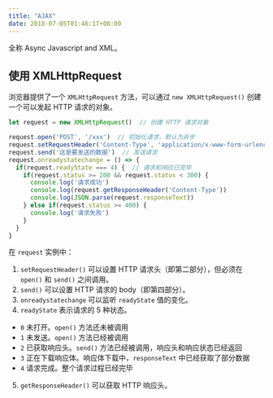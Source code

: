 ```yaml
---
title: "AJAX"
date: 2018-07-05T01:46:17+08:00
---
```


全称 Async Javascript and XML。

## 使用 XMLHttpRequest

浏览器提供了一个 `XMLHttpRequest` 方法，可以通过 `new XMLHttpRequest()` 创建一个可以发起 HTTP 请求的对象。

```javascript
let request = new XMLHttpRequest()  // 创建 HTTP 请求对象

request.open('POST', '/xxx')  // 初始化请求，默认为异步
request.setRequestHeader('Content-Type', 'application/x-www-form-urlencoded')
request.send('这是要发送的数据')  // 发送请求
request.onreadystatechange = () => {
  if(request.readyState === 4) {  // 请求和响应已完毕
    if(request.status >= 200 && request.status < 300) {
      console.log('请求成功')
      console.log(request.getResponseHeader('Content-Type'))
      console.log(JSON.parse(request.responseText))
    } else if(request.status >= 400) {
      console.log('请求失败')
    }
  }
}
```

在 `request` 实例中：

1. `setRequestHeader()` 可以设置 HTTP 请求头（即第二部分），但必须在 `open()` 和 `send()` 之间调用。
2. `send()` 可以设置 HTTP 请求的 body（即第四部分）。
3. `onreadystatechange` 可以监听 `readyState` 值的变化。
4. `readyState` 表示请求的 5 种状态。
  - `0` 未打开。`open()` 方法还未被调用
  - `1` 未发送。`open()` 方法已经被调用
  - `2` 已获取响应头。`send()` 方法已经被调用，响应头和响应状态已经返回
  - `3` 正在下载响应体。响应体下载中，`responseText` 中已经获取了部分数据
  - `4` 请求完成。整个请求过程已经完毕
5. `getResponseHeader()` 可以获取 HTTP 响应头。